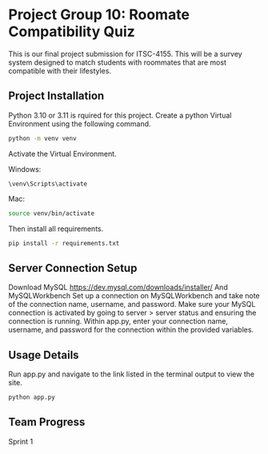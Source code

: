 # Project Group 10: Roomate Compatibility Quiz

This is our final project submission for ITSC-4155. This will be a survey system designed to match students with roommates that are most compatible with their lifestyles.

## Project Installation 
Python 3.10 or 3.11 is rquired for this project.
Create a python Virtual Environment using the following command.

```bash
python -m venv venv
```
Activate the Virtual Environment.

Windows:
```
\venv\Scripts\activate
```
Mac:
```bash
source venv/bin/activate
```

Then install all requirements.
```bash
pip install -r requirements.txt
```

## Server Connection Setup

Download MySQL https://dev.mysql.com/downloads/installer/
And MySQLWorkbench
Set up a connection on MySQLWorkbench and take note of the connection name, username, and password. 
Make sure your MySQL connection is activated by going to server > server status and ensuring the connection is running. 
Within app.py, enter your connection name, username, and password for the connection within the provided variables. 

## Usage Details
Run app.py and navigate to the link listed in the terminal output to view the site.
```bash
python app.py
```

## Team Progress
Sprint 1
